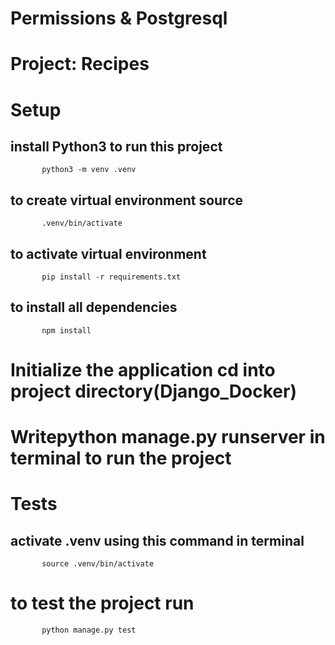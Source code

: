 # Permissions & Postgresql

# Project: Recipes
# Setup
## install Python3 to run this project 
           python3 -m venv .venv 
## to create virtual environment source 
           .venv/bin/activate 
## to activate virtual environment 
           pip install -r requirements.txt  
## to install all dependencies 
           npm install 

# Initialize the application cd into project directory(Django_Docker)
# Writepython manage.py runserver in terminal to run the project
# Tests
## activate .venv using this command in terminal 
           source .venv/bin/activate
# to test the project run 
           python manage.py test 